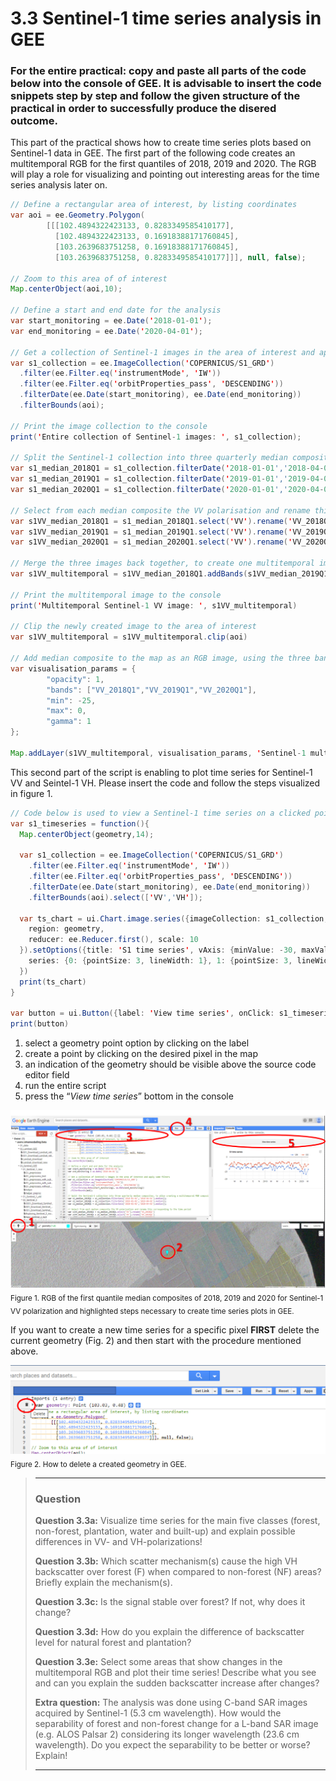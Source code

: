 # 3.3 Sentinel-1 time series analysis in GEE
### For the entire practical: copy and paste all parts of the code below into the console of GEE. It is advisable to insert the code snippets step by step and follow the given structure of the practical in order to successfully produce the disered outcome.

This part of the practical shows how to create time series plots based on Sentinel-1 data in GEE.
The first part of the following code creates an multitemporal RGB for the first quantiles of 2018, 2019 and 2020. The RGB will play a role for visualizing and pointing out interesting areas for the time series analysis later on.

```java
// Define a rectangular area of interest, by listing coordinates
var aoi = ee.Geometry.Polygon(
        [[[102.4894322423133, 0.8283349585410177],
          [102.4894322423133, 0.16918388171760845],
          [103.2639683751258, 0.16918388171760845],
          [103.2639683751258, 0.8283349585410177]]], null, false);

// Zoom to this area of of interest
Map.centerObject(aoi,10);

// Define a start and end date for the analysis
var start_monitoring = ee.Date('2018-01-01');
var end_monitoring = ee.Date('2020-04-01');

// Get a collection of Sentinel-1 images in the area of interest and apply some filters
var s1_collection = ee.ImageCollection('COPERNICUS/S1_GRD')
  .filter(ee.Filter.eq('instrumentMode', 'IW'))
  .filter(ee.Filter.eq('orbitProperties_pass', 'DESCENDING'))
  .filterDate(ee.Date(start_monitoring), ee.Date(end_monitoring))
  .filterBounds(aoi);

// Print the image collection to the console
print('Entire collection of Sentinel-1 images: ', s1_collection);

// Split the Sentinel-1 collection into three quarterly median composites, to allow creating a multitemporal RGB composite
var s1_median_2018Q1 = s1_collection.filterDate('2018-01-01','2018-04-01').median();
var s1_median_2019Q1 = s1_collection.filterDate('2019-01-01','2019-04-01').median();
var s1_median_2020Q1 = s1_collection.filterDate('2020-01-01','2020-04-01').median();

// Select from each median composite the VV polarisation and rename this corresponding to the time period
var s1VV_median_2018Q1 = s1_median_2018Q1.select('VV').rename('VV_2018Q1')
var s1VV_median_2019Q1 = s1_median_2019Q1.select('VV').rename('VV_2019Q1')
var s1VV_median_2020Q1 = s1_median_2020Q1.select('VV').rename('VV_2020Q1')

// Merge the three images back together, to create one multitemporal image with three bands
var s1VV_multitemporal = s1VV_median_2018Q1.addBands(s1VV_median_2019Q1.addBands(s1VV_median_2020Q1))

// Print the multitemporal image to the console
print('Multitemporal Sentinel-1 VV image: ', s1VV_multitemporal)

// Clip the newly created image to the area of interest
var s1VV_multitemporal = s1VV_multitemporal.clip(aoi)

// Add median composite to the map as an RGB image, using the three bands for 2018, 2019 and 2020 respectively
var visualisation_params = {
        "opacity": 1,
        "bands": ["VV_2018Q1","VV_2019Q1","VV_2020Q1"],
        "min": -25,
        "max": 0,
        "gamma": 1
};

Map.addLayer(s1VV_multitemporal, visualisation_params, 'Sentinel-1 multitemporal composite RGB')
```

This second part of the script is enabling to plot time series for Sentinel-1 VV and Seintel-1 VH. Please insert the code and follow the steps visualized in figure 1. 

```java
// Code below is used to view a Sentinel-1 time series on a clicked point
var s1_timeseries = function(){
  Map.centerObject(geometry,14);
  
  var s1_collection = ee.ImageCollection('COPERNICUS/S1_GRD')
    .filter(ee.Filter.eq('instrumentMode', 'IW'))
    .filter(ee.Filter.eq('orbitProperties_pass', 'DESCENDING'))
    .filterDate(ee.Date(start_monitoring), ee.Date(end_monitoring))
    .filterBounds(aoi).select(['VV','VH']);
  
  var ts_chart = ui.Chart.image.series({imageCollection: s1_collection,
    region: geometry,
    reducer: ee.Reducer.first(), scale: 10
  }).setOptions({title: 'S1 time series', vAxis: {minValue: -30, maxValue: 0},
    series: {0: {pointSize: 3, lineWidth: 1}, 1: {pointSize: 3, lineWidth: 1}}
  })
  print(ts_chart)
}

var button = ui.Button({label: 'View time series', onClick: s1_timeseries})
print(button)
```
1.	select a geometry point option by clicking on the label 
2.	create a point by clicking on the desired pixel in the map 
3.	an indication of the geometry should be visible above the source code editor field 
4.	run the entire script 
5.	press the “_View time series_” bottom in the console

![fig](/figures/figure_11.png)
<sub>Figure 1. RGB of the first quantile median composites of 2018, 2019 and 2020 for Sentinel-1 VV polarization and highlighted steps necessary to create time series plots in GEE. </sub>

If you want to create a new time series for a specific pixel __FIRST__ delete the current geometry (Fig. 2) and then start with the procedure mentioned above.

![fig](/figures/figure_12.png)
<sub>Figure 2. How to delete a created geometry in GEE. </sub>

>___
>### Question
>__Question 3.3a:__ Visualize time series for the main five classes (forest, non-forest, plantation, water and built-up) and explain possible differences in VV- and VH-polarizations!
>
>__Question 3.3b:__ Which scatter mechanism(s) cause the high VH backscatter over forest (F) when compared to non-forest (NF) areas? Briefly explain the mechanism(s).
>
>__Question 3.3c:__ Is the signal stable over forest? If not, why does it change?
>
>__Question 3.3d:__ How do you explain the difference of backscatter level for natural forest and plantation?
>
>__Question 3.3e:__ Select some areas that show changes in the multitemporal RGB and plot their time series! Describe what you see and can you explain the sudden backscatter increase after changes?
>
>__Extra question:__ The analysis was done using C-band SAR images acquired by Sentinel-1 (5.3 cm wavelength). How would the separability of forest and non-forest change for a L-band SAR image (e.g. ALOS Palsar 2) considering its longer wavelength (23.6 cm wavelength). Do you expect the separability to be better or worse? Explain!
>___
